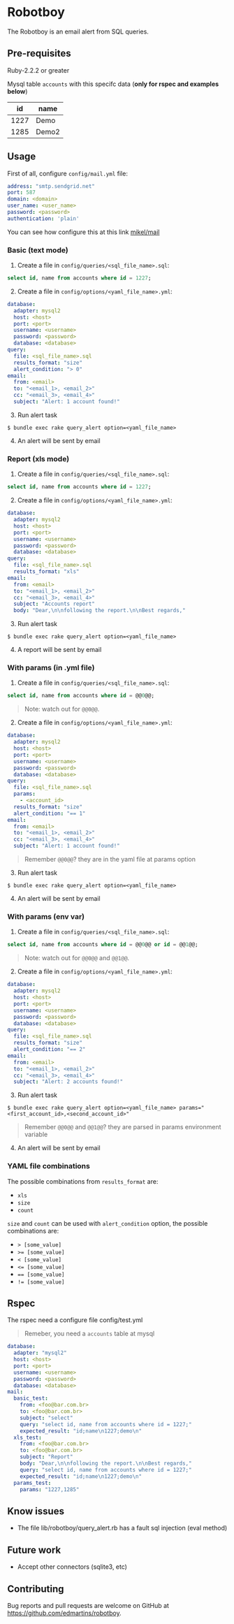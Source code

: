 # Robotboy

The Robotboy is an email alert from SQL queries.

## Pre-requisites

Ruby-2.2.2 or greater

Mysql table ```accounts``` with this specifc data (**only for rspec and examples below**)

| id    | name  |
| ----- | ----- |
| 1227  | Demo  |
| 1285  | Demo2 |

## Usage

  First of all, configure ```config/mail.yml``` file:

  ```yaml
  address: "smtp.sendgrid.net"
  port: 587
  domain: <domain>
  user_name: <user_name>
  password: <password>
  authentication: 'plain'
  ```
  
  You can see how configure this at this link [mikel/mail](https://github.com/mikel/mail)

### Basic (text mode)

  1. Create a file in ```config/queries/<sql_file_name>.sql```:

  ```sql
  select id, name from accounts where id = 1227;
  ```

  2. Create a file in ```config/options/<yaml_file_name>.yml```:
  
  ```yaml
  database:
    adapter: mysql2
    host: <host>
    port: <port>
    username: <username>
    password: <password>
    database: <database>
  query:
    file: <sql_file_name>.sql
    results_format: "size"
    alert_condition: "> 0"
  email:
    from: <email>
    to: "<email_1>, <email_2>"
    cc: "<email_3>, <email_4>"
    subject: "Alert: 1 account found!"
  ```

  3. Run alert task

    $ bundle exec rake query_alert option=<yaml_file_name>

  4. An alert will be sent by email

### Report (xls mode)

  1. Create a file in ```config/queries/<sql_file_name>.sql```:

  ```sql
  select id, name from accounts where id = 1227;
  ```

  2. Create a file in ```config/options/<yaml_file_name>.yml```:
  
  ```yaml
  database:
    adapter: mysql2
    host: <host>
    port: <port>
    username: <username>
    password: <password>
    database: <database>
  query:
    file: <sql_file_name>.sql
    results_format: "xls"
  email:
    from: <email>
    to: "<email_1>, <email_2>"
    cc: "<email_3>, <email_4>"
    subject: "Accounts report"
    body: "Dear,\n\nfollowing the report.\n\nBest regards,"
  ```

  3. Run alert task

    $ bundle exec rake query_alert option=<yaml_file_name>

  4. A report will be sent by email

### With params (in .yml file)

  1. Create a file in ```config/queries/<sql_file_name>.sql```:

  ```sql
  select id, name from accounts where id = @@0@@;
  ```

  > Note: watch out for ```@@0@@```.

  2. Create a file in ```config/options/<yaml_file_name>.yml```:
  
  ```yaml
  database:
    adapter: mysql2
    host: <host>
    port: <port>
    username: <username>
    password: <password>
    database: <database>
  query:
    file: <sql_file_name>.sql
    params: 
      - <account_id>
    results_format: "size"
    alert_condition: "== 1"
  email:
    from: <email>
    to: "<email_1>, <email_2>"
    cc: "<email_3>, <email_4>"
    subject: "Alert: 1 account found!"
  ```

  > Remember ```@@0@@```? they are in the yaml file at params option

  3. Run alert task

    $ bundle exec rake query_alert option=<yaml_file_name>

  4. An alert will be sent by email

### With params (env var)

  1. Create a file in ```config/queries/<sql_file_name>.sql```:

  ```sql
  select id, name from accounts where id = @@0@@ or id = @@1@@;
  ```

  > Note: watch out for ```@@0@@``` and ```@@1@@```.

  2. Create a file in ```config/options/<yaml_file_name>.yml```:

  ```yaml
  database:
    adapter: mysql2
    host: <host>
    port: <port>
    username: <username>
    password: <password>
    database: <database>
  query:
    file: <sql_file_name>.sql
    results_format: "size"
    alert_condition: "== 2"
  email:
    from: <email>
    to: "<email_1>, <email_2>"
    cc: "<email_3>, <email_4>"
    subject: "Alert: 2 accounts found!"
  ```

  3. Run alert task

    $ bundle exec rake query_alert option=<yaml_file_name> params="<first_account_id>,<second_account_id>"
    
  > Remember ```@@0@@``` and ```@@1@@```? they are parsed in params environment variable

  4. An alert will be sent by email

### YAML file combinations

The possible combinations from ```results_format``` are:
  - ```xls```
  - ```size```
  - ```count```

```size``` and ```count``` can be used with ```alert_condition``` option, the possible combinations are:
  - ```> [some_value]```
  - ```>= [some_value]```
  - ```< [some_value]```
  - ```<= [some_value]```
  - ```== [some_value]```
  - ```!= [some_value]```

## Rspec

The rspec need a configure file config/test.yml

> Remeber, you need a ```accounts``` table at mysql

```yaml
database:
  adapter: "mysql2"
  host: <host>
  port: <port>
  username: <username>
  password: <password>
  database: <database>
mail:
  basic_test:
    from: <foo@bar.com.br>
    to: <foo@bar.com.br>
    subject: "select"
    query: "select id, name from accounts where id = 1227;"
    expected_result: "id;name\n1227;demo\n"
  xls_test:
    from: <foo@bar.com.br>
    to: <foo@bar.com.br>
    subject: "Report"
    body: "Dear,\n\nfollowing the report.\n\nBest regards,"
    query: "select id, name from accounts where id = 1227;"
    expected_result: "id;name\n1227;demo\n"
  params_test:
    params: "1227,1285"
```

## Know issues

- The file lib/robotboy/query_alert.rb has a fault sql injection (eval method)

## Future work

- Accept other connectors (sqlite3, etc)

## Contributing

Bug reports and pull requests are welcome on GitHub at https://github.com/edmartins/robotboy.

